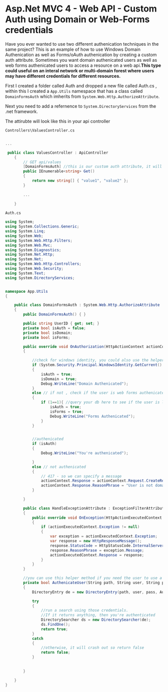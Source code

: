 Asp.Net MVC 4 - Web API - Custom Auth using Domain or Web-Forms credentials
===========================================================================

Have you ever wanted to use two different authenication techniques in the same project? This is an example of how to use Windows Domain 
Authenication as well as Forms/oAuth authenication by creating a custom auth attribute. Sometimes you want domain authenicated users 
as well as web forms authenicated users to access a resource on a web api.**This type could useful on an interal network or multi-domain forest where users 
may have different credentials for different resources.**

First I created a folder called Auth and dropped a new file called Auth.cs , within this I created a `App.Utils` namespace that has a class called `DomainFormsAuth` which imherits from
`System.Web.Http.AuthorizeAttribute`. 

Next you need to add a refernence to `System.DirectoryServices` from the .net framework.

The attirubte will look like this in your api controller

`Controllers\ValuesController.cs`

```c#

...

 public class ValuesController : ApiController
    {
        // GET api/values
        [DomainFormsAuth] //this is our custom auth attribute, it will allow the api restful code to be ran if you are domain or forms authenicated
        public IEnumerable<string> Get()
        {
            return new string[] { "value1", "value2" };
        }
		
		...
		
	}

```


`Auth.cs`

```c#
using System;
using System.Collections.Generic;
using System.Linq;
using System.Web;
using System.Web.Http.Filters;
using System.Web.Mvc;
using System.Diagnostics;
using System.Net.Http;
using System.Net;
using System.Web.Http.Controllers;
using System.Web.Security;
using System.Text;
using System.DirectoryServices;


namespace App.Utils
{

    public class DomainFormsAuth : System.Web.Http.AuthorizeAttribute
    {
        public DomainFormsAuth() { }

        public string UserID { get; set; }
        private bool isAuth = false;
        private bool isDomain;
        private bool isForms;

        public override void OnAuthorization(HttpActionContext actionContext)
        {

            //check for windows identity, you could also use the helper Method below (AuthenicateUser)
            if (System.Security.Principal.WindowsIdentity.GetCurrent().Name.ToString() != "" )
            {
                isAuth = true;
                isDomain = true;
                Debug.WriteLine("Domain Authenicated");
            }
            else // if not , check if the user is web forms authenicated, this is where you can check query your users database or use facebook or oAth checks
            {
                if (1==1){ //query your db here to see if the user is legit
                    isAuth = true;
                    isForms = true;
                    Debug.WriteLine("Forms Authenicated");
                } 
            }


            //authenicated
            if (isAuth)
            {
                Debug.WriteLine("You're authenicated");

            }
            else // not authenicated
            {
                // 417 - so we can specify a message
                actionContext.Response = actionContext.Request.CreateResponse(HttpStatusCode.ExpectationFailed);
                actionContext.Response.ReasonPhrase = "User is not domain or forms authenicated ";
            }

        }

        public class HandleExceptionAttribute : ExceptionFilterAttribute
        {
            public override void OnException(HttpActionExecutedContext actionExecutedContext)
            {
                if (actionExecutedContext.Exception != null)
                {
                    var exception = actionExecutedContext.Exception;
                    var response = new HttpResponseMessage();
                    response.StatusCode = HttpStatusCode.InternalServerError;
                    response.ReasonPhrase = exception.Message;
                    actionExecutedContext.Response = response;
                }
            }
        }

        //you can use this helper method if you need the user to use a differnt domain credential than what he is logged in as
        private bool AuthenicateUser(String path, String user, String pass)
        {
            DirectoryEntry de = new DirectoryEntry(path, user, pass, AuthenticationTypes.Secure);

            try
            {
                //run a search using those credentials.  
                //If it returns anything, then you're authenticated
                DirectorySearcher ds = new DirectorySearcher(de);
                ds.FindOne();
                return true;
            }
            catch
            {
                //otherwise, it will crash out so return false
                return false;
            }
            
            
        }

    }
}
```
